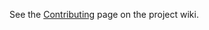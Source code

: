 See the [Contributing](https://github.com/HeladoDeBrownie/Nexus/wiki/Contributing) page on the project wiki.
